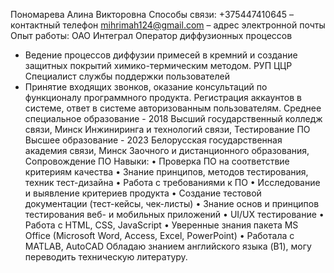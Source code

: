 Пономарева Алина Викторовна
Способы связи:
+375447410645 – контактный телефон
mihrimah124@gmail.com – адрес электронной почты
Опыт работы:
ОАО Интеграл
Оператор диффузионных процессов
- Ведение процессов диффузии примесей в кремний и создание защитных покрытий химико-термическим методом.
РУП ЦЦР
Специалист службы поддержки пользователей
- Принятие входящих звонков, оказание консультаций по функционалу программного продукта. Регистрация аккаунтов в системе, ответ в системе авторизованным пользователям.
Среднее специальное образование - 2018
Высший государственный колледж связи, Минск
Инжиниринга и технологий связи, Тестирование ПО
Высшее образование - 2023
Белорусская государственная академия связи, Минск
Заочного и дистанционного образования, Сопровождение ПО
Навыки:
•	Проверка ПО на соответствие критериям качества
•	Знание принципов, методов тестирования, техник тест-дизайна
•	Работа с требованиями к ПО
•	Исследование и выявление критериев продукта
•	Создание тестовой документации (тест-кейсы, чек-листы)
•	Знание основ и принципов тестирования веб- и мобильных приложений
•	UI/UX тестирование
•	Работа c HTML, CSS, JavaScript
•	Уверенные знания пакета MS Office (Microsoft Word, Access, Excel, PowerPoint)
•	Работала с MATLAB, AutoCAD
Обладаю знанием английского языка (B1), могу переводить техническую литературу. 

